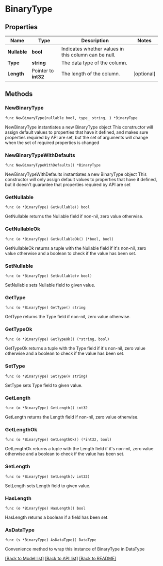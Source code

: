 # BinaryType

## Properties

Name | Type | Description | Notes
------------ | ------------- | ------------- | -------------
**Nullable** | **bool** | Indicates whether values in this column can be null. | 
**Type** | **string** | The data type of the column. | 
**Length** | Pointer to **int32** | The length of the column. | [optional] 

## Methods

### NewBinaryType

`func NewBinaryType(nullable bool, type_ string, ) *BinaryType`

NewBinaryType instantiates a new BinaryType object
This constructor will assign default values to properties that have it defined,
and makes sure properties required by API are set, but the set of arguments
will change when the set of required properties is changed

### NewBinaryTypeWithDefaults

`func NewBinaryTypeWithDefaults() *BinaryType`

NewBinaryTypeWithDefaults instantiates a new BinaryType object
This constructor will only assign default values to properties that have it defined,
but it doesn't guarantee that properties required by API are set

### GetNullable

`func (o *BinaryType) GetNullable() bool`

GetNullable returns the Nullable field if non-nil, zero value otherwise.

### GetNullableOk

`func (o *BinaryType) GetNullableOk() (*bool, bool)`

GetNullableOk returns a tuple with the Nullable field if it's non-nil, zero value otherwise
and a boolean to check if the value has been set.

### SetNullable

`func (o *BinaryType) SetNullable(v bool)`

SetNullable sets Nullable field to given value.


### GetType

`func (o *BinaryType) GetType() string`

GetType returns the Type field if non-nil, zero value otherwise.

### GetTypeOk

`func (o *BinaryType) GetTypeOk() (*string, bool)`

GetTypeOk returns a tuple with the Type field if it's non-nil, zero value otherwise
and a boolean to check if the value has been set.

### SetType

`func (o *BinaryType) SetType(v string)`

SetType sets Type field to given value.


### GetLength

`func (o *BinaryType) GetLength() int32`

GetLength returns the Length field if non-nil, zero value otherwise.

### GetLengthOk

`func (o *BinaryType) GetLengthOk() (*int32, bool)`

GetLengthOk returns a tuple with the Length field if it's non-nil, zero value otherwise
and a boolean to check if the value has been set.

### SetLength

`func (o *BinaryType) SetLength(v int32)`

SetLength sets Length field to given value.

### HasLength

`func (o *BinaryType) HasLength() bool`

HasLength returns a boolean if a field has been set.


### AsDataType

`func (s *BinaryType) AsDataType() DataType`

Convenience method to wrap this instance of BinaryType in DataType

[[Back to Model list]](../README.md#documentation-for-models) [[Back to API list]](../README.md#documentation-for-api-endpoints) [[Back to README]](../README.md)


